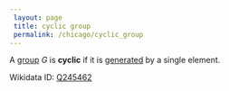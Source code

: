 ```yaml
---
 layout: page
 title: cyclic group
 permalink: /chicago/cyclic_group
---
```

A [group](https://defsmath.github.io/DefsMath/group) $G$ is **cyclic** if it is [generated](https://defsmath.github.io/DefsMath/generating_set_of_a_group) by a single element.

Wikidata ID: [Q245462](https://www.wikidata.org/wiki/Q245462)